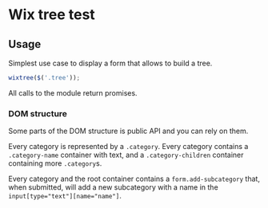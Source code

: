 # Wix tree test

## Usage

Simplest use case to display a form that allows to build a tree.

```javascript
wixtree($('.tree'));
```

All calls to the module return promises.

### DOM structure

Some parts of the DOM structure is public API and you can rely on them.

Every category is represented by a `.category`. Every category contains a `.category-name` container with text, and a `.category-children` container containing more `.category`s.

Every category and the root container contains a `form.add-subcategory` that, when submitted, will add a new subcategory with a name in the `input[type="text"][name="name"]`.

